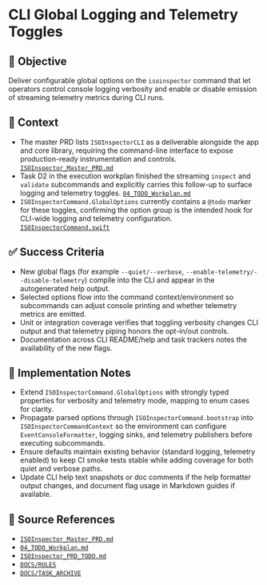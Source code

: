 # CLI Global Logging and Telemetry Toggles

## 🎯 Objective

Deliver configurable global options on the `isoinspector` command that let operators control console logging verbosity and enable or disable emission of streaming telemetry metrics during CLI runs.

## 🧩 Context

- The master PRD lists `ISOInspectorCLI` as a deliverable alongside the app and core library, requiring the command-line interface to expose production-ready instrumentation and controls. [`ISOInspector_Master_PRD.md`](../AI/ISOViewer/ISOInspector_PRD_Full/ISOInspector_Master_PRD.md)
- Task D2 in the execution workplan finished the streaming `inspect` and `validate` subcommands and explicitly carries this follow-up to surface logging and telemetry toggles. [`04_TODO_Workplan.md`](../AI/ISOInspector_Execution_Guide/04_TODO_Workplan.md)
- `ISOInspectorCommand.GlobalOptions` currently contains a `@todo` marker for these toggles, confirming the option group is the intended hook for CLI-wide logging and telemetry configuration. [`ISOInspectorCommand.swift`](../../Sources/ISOInspectorCLI/ISOInspectorCommand.swift)

## ✅ Success Criteria

- New global flags (for example `--quiet/--verbose`, `--enable-telemetry/--disable-telemetry`) compile into the CLI and appear in the autogenerated help output.
- Selected options flow into the command context/environment so subcommands can adjust console printing and whether
  telemetry metrics are emitted.
- Unit or integration coverage verifies that toggling verbosity changes CLI output and that telemetry piping honors the
  opt-in/out controls.
- Documentation across CLI README/help and task trackers notes the availability of the new flags.

## 🔧 Implementation Notes

- Extend `ISOInspectorCommand.GlobalOptions` with strongly typed properties for verbosity and telemetry mode, mapping to enum cases for clarity.
- Propagate parsed options through `ISOInspectorCommand.bootstrap` into `ISOInspectorCommandContext` so the environment can configure `EventConsoleFormatter`, logging sinks, and telemetry publishers before executing subcommands.
- Ensure defaults maintain existing behavior (standard logging, telemetry enabled) to keep CI smoke tests stable while
  adding coverage for both quiet and verbose paths.
- Update CLI help text snapshots or doc comments if the help formatter output changes, and document flag usage in
  Markdown guides if available.

## 🧠 Source References

- [`ISOInspector_Master_PRD.md`](../AI/ISOViewer/ISOInspector_PRD_Full/ISOInspector_Master_PRD.md)
- [`04_TODO_Workplan.md`](../AI/ISOInspector_Execution_Guide/04_TODO_Workplan.md)
- [`ISOInspector_PRD_TODO.md`](../AI/ISOViewer/ISOInspector_PRD_TODO.md)
- [`DOCS/RULES`](../RULES)
- [`DOCS/TASK_ARCHIVE`](../TASK_ARCHIVE)
